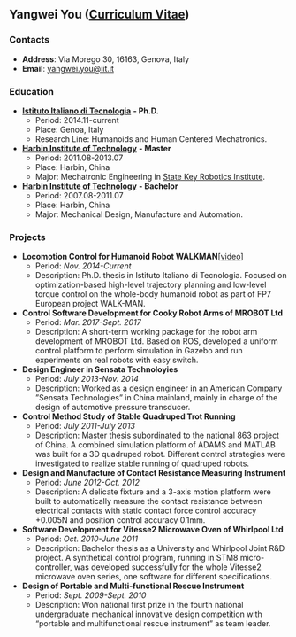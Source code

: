 ## Yangwei You ([Curriculum Vitae](yangweiyou.github.io/doc/yangwei_cv.pdf))

### Contacts
- **Address**: Via Morego 30, 16163, Genova, Italy
- **Email**: [yangwei.you@iit.it](mailto:yangwei.you@iit.it)

### Education
- [**Istituto Italiano di Tecnologia**](http://www.iit.it) **- Ph.D.**
    - Period: 2014.11-current
    - Place: Genoa, Italy
    - Research Line: Humanoids and Human Centered Mechatronics.
- [**Harbin Institute of Technology**](http://www.hit.edu.cn/) **- Master**
    - Period: 2011.08-2013.07
    - Place: Harbin, China
    - Major: Mechatronic Engineering in [State Key Robotics Institute](http://robot.hit.edu.cn/).
- [**Harbin Institute of Technology**](http://www.hit.edu.cn/) **- Bachelor**
    - Period: 2007.08-2011.07 
    - Place: Harbin, China
    - Major: Mechanical Design, Manufacture and Automation.

### Projects
+ **Locomotion Control for Humanoid Robot WALKMAN**[[video](https://www.youtube.com/watch?v=qqmxTru05zQ&list=PLy-1ge_QAtREvXLa-rlM1kwaPhz0Qjdqx)]
    - Period: _Nov. 2014-Current_
    - Description: Ph.D. thesis in Istituto Italiano di Tecnologia. Focused on optimization-based high-level trajectory planning and low-level torque control on the whole-body humanoid robot as part of FP7 European project WALK-MAN.
+ **Control Software Development for Cooky Robot Arms of MROBOT Ltd**
    - Period: _Mar. 2017-Sept. 2017_ 
    - Description: A short-term working package for the robot arm development of MROBOT Ltd. Based on ROS, developed a uniform control platform to perform simulation in Gazebo and run experiments on real robots with easy switch.
+ **Design Engineer in Sensata Technoloyies**
    - Period: _July 2013-Nov. 2014_ 
    - Description: Worked as a design engineer in an American Company ”Sensata Technologies” in China mainland, mainly in charge of the design of automotive pressure transducer.
+ **Control Method Study of Stable Quadruped Trot Running**
    - Period: _July 2011-July 2013_ 
    - Description: Master thesis subordinated to the national 863 project of China. A combined simulation platform of ADAMS and MATLAB was built for a 3D quadruped robot. Different control strategies were investigated to realize stable running of quadruped robots.
+ **Design and Manufacture of Contact Resistance Measuring Instrument**
    - Period: _June 2012-Oct. 2012_ 
    - Description: A delicate fixture and a 3-axis motion platform were built to automatically measure the contact resistance between electrical contacts with static contact force control accuracy +0.005N and position control accuracy 0.1mm.
+ **Software Development for Vitesse2 Microwave Oven of Whirlpool Ltd**
    - Period: _Oct. 2010-June 2011_ 
    - Description: Bachelor thesis as a University and Whirlpool Joint R&D project. A synthetical control program, running in STM8 micro-controller, was developed successfully for the whole Vitesse2 microwave oven series, one software for different specifications.
+ **Design of Portable and Multi-functional Rescue Instrument**
    - Period: _Sept. 2009-Sept. 2010_ 
    - Description: Won national first prize in the fourth national undergraduate mechanical innovative design competition with “portable and multifunctional rescue instrument” as team leader.
